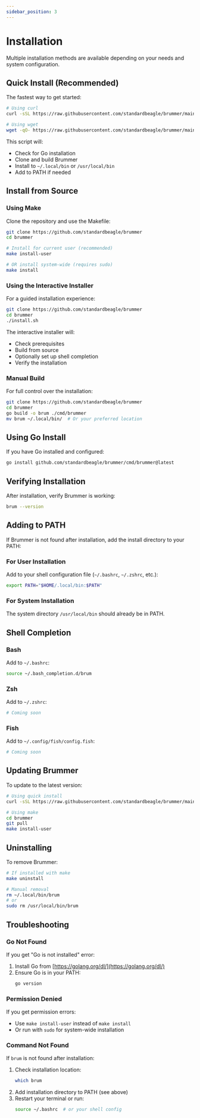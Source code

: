 ```yaml
---
sidebar_position: 3
---
```


# Installation

Multiple installation methods are available depending on your needs and system configuration.

## Quick Install (Recommended)

The fastest way to get started:

```bash
# Using curl
curl -sSL https://raw.githubusercontent.com/standardbeagle/brummer/main/quick-install.sh | bash

# Using wget
wget -qO- https://raw.githubusercontent.com/standardbeagle/brummer/main/quick-install.sh | bash
```

This script will:
- Check for Go installation
- Clone and build Brummer
- Install to `~/.local/bin` or `/usr/local/bin`
- Add to PATH if needed

## Install from Source

### Using Make

Clone the repository and use the Makefile:

```bash
git clone https://github.com/standardbeagle/brummer
cd brummer

# Install for current user (recommended)
make install-user

# OR install system-wide (requires sudo)
make install
```

### Using the Interactive Installer

For a guided installation experience:

```bash
git clone https://github.com/standardbeagle/brummer
cd brummer
./install.sh
```

The interactive installer will:
- Check prerequisites
- Build from source
- Optionally set up shell completion
- Verify the installation

### Manual Build

For full control over the installation:

```bash
git clone https://github.com/standardbeagle/brummer
cd brummer
go build -o brum ./cmd/brummer
mv brum ~/.local/bin/  # Or your preferred location
```

## Using Go Install

If you have Go installed and configured:

```bash
go install github.com/standardbeagle/brummer/cmd/brummer@latest
```

## Verifying Installation

After installation, verify Brummer is working:

```bash
brum --version
```

## Adding to PATH

If Brummer is not found after installation, add the install directory to your PATH:

### For User Installation

Add to your shell configuration file (`~/.bashrc`, `~/.zshrc`, etc.):

```bash
export PATH="$HOME/.local/bin:$PATH"
```

### For System Installation

The system directory `/usr/local/bin` should already be in PATH.

## Shell Completion

### Bash

Add to `~/.bashrc`:

```bash
source ~/.bash_completion.d/brum
```

### Zsh

Add to `~/.zshrc`:

```bash
# Coming soon
```

### Fish

Add to `~/.config/fish/config.fish`:

```bash
# Coming soon
```

## Updating Brummer

To update to the latest version:

```bash
# Using quick install
curl -sSL https://raw.githubusercontent.com/standardbeagle/brummer/main/quick-install.sh | bash

# Using make
cd brummer
git pull
make install-user
```

## Uninstalling

To remove Brummer:

```bash
# If installed with make
make uninstall

# Manual removal
rm ~/.local/bin/brum
# or
sudo rm /usr/local/bin/brum
```

## Troubleshooting

### Go Not Found

If you get "Go is not installed" error:

1. Install Go from [https://golang.org/dl/](https://golang.org/dl/)
2. Ensure Go is in your PATH:
   ```bash
   go version
   ```

### Permission Denied

If you get permission errors:
- Use `make install-user` instead of `make install`
- Or run with `sudo` for system-wide installation

### Command Not Found

If `brum` is not found after installation:
1. Check installation location:
   ```bash
   which brum
   ```
2. Add installation directory to PATH (see above)
3. Restart your terminal or run:
   ```bash
   source ~/.bashrc  # or your shell config
   ```